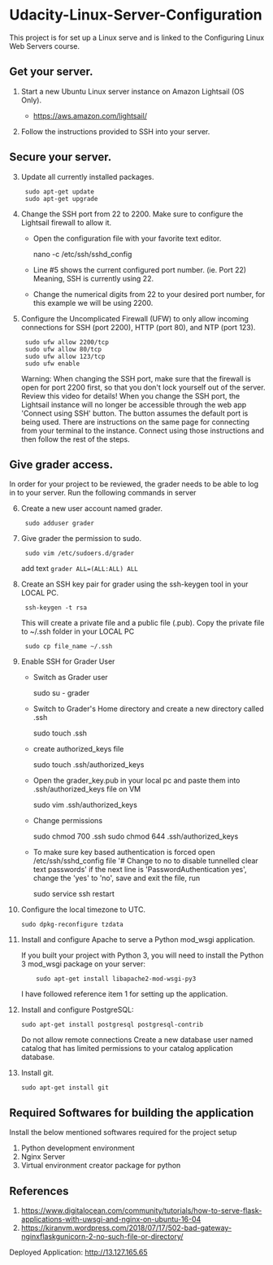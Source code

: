 # Udacity-Linux-Server-Configuration
This project is for set up a Linux serve and is linked to the Configuring Linux Web Servers course. 
	
## Get your server.

1. Start a new Ubuntu Linux server instance on Amazon Lightsail (OS Only). 
	- https://aws.amazon.com/lightsail/
		
2. Follow the instructions provided to SSH into your server. 

## Secure your server.

3. Update all currently installed packages.

	 	sudo apt-get update
	 	sudo apt-get upgrade
	 
4. Change the SSH port from 22 to 2200. Make sure to configure the Lightsail firewall to allow it.

	- Open the configuration file with your favorite text editor.
		
		nano -c /etc/ssh/sshd_config	

	- Line #5 shows the current configured port number. (ie. Port 22) Meaning, SSH is currently using 22.
	- Change the numerical digits from 22 to your desired port number, for this example we will be using 2200.

5. Configure the Uncomplicated Firewall (UFW) to only allow incoming connections for SSH (port 2200), HTTP (port 80), and NTP (port 123).
		
		sudo ufw allow 2200/tcp
		sudo ufw allow 80/tcp
		sudo ufw allow 123/tcp
		sudo ufw enable
   
	 Warning: When changing the SSH port, make sure that the firewall is open for port 2200 first, so that you don't lock yourself out of the server. Review this video for details! When you change the SSH port, the Lightsail instance will no longer be accessible through the web app 'Connect using SSH' button. The button assumes the default port is being used. There are instructions on the same page for connecting from your terminal to the instance. Connect using those instructions and then follow the rest of the steps.

## Give grader access.

In order for your project to be reviewed, the grader needs to be able to log in to your server. Run the following commands in server

6. Create a new user account named grader.
	
		sudo adduser grader

7. Give grader the permission to sudo.

		sudo vim /etc/sudoers.d/grader
   add text `grader ALL=(ALL:ALL) ALL`

8. Create an SSH key pair for grader using the ssh-keygen tool in your LOCAL PC.
		
		ssh-keygen -t rsa
   This will create a private file and a public file (.pub).
   Copy the private file to ~/.ssh folder in your LOCAL PC
   		
		sudo cp file_name ~/.ssh

9. Enable SSH for Grader User
	- Switch as Grader user
		
		sudo su - grader
	- Switch to Grader's Home directory and create a new directory called .ssh
		
		sudo touch .ssh
	- create authorized_keys file 
		
		sudo touch .ssh/authorized_keys
	- Open the grader_key.pub in your local pc and paste them into .ssh/authorized_keys file on VM
	
		sudo vim .ssh/authorized_keys
	- Change permissions 
	
		sudo chmod 700 .ssh
		sudo chmod 644 .ssh/authorized_keys
		
	- To make sure key based authentication is forced open /etc/ssh/sshd_config file '# Change to no to disable tunnelled clear text passwords' if the next line is 'PasswordAuthentication yes', change the 'yes' to 'no', save and exit the file, run 
	
		sudo service ssh restart

10. Configure the local timezone to UTC.

		sudo dpkg-reconfigure tzdata
		
11. Install and configure Apache to serve a Python mod_wsgi application.
		
    If you built your project with Python 3, you will need to install the Python 3 mod_wsgi package on your server: 
    
    		sudo apt-get install libapache2-mod-wsgi-py3

    I have followed reference item 1 for setting up the application.
12. Install and configure PostgreSQL:

		sudo apt-get install postgresql postgresql-contrib
	
    Do not allow remote connections
    Create a new database user named catalog that has limited permissions to your catalog application database.

13. Install git.

		sudo apt-get install git

## Required Softwares for building the application
Install the below mentioned softwares required for the project setup 

1. Python development environment
2. Nginx Server
3. Virtual environment creator package for python

## References
1. https://www.digitalocean.com/community/tutorials/how-to-serve-flask-applications-with-uwsgi-and-nginx-on-ubuntu-16-04
2. https://kiranvm.wordpress.com/2018/07/17/502-bad-gateway-nginxflaskgunicorn-2-no-such-file-or-directory/

Deployed Application:
http://13.127.165.65

